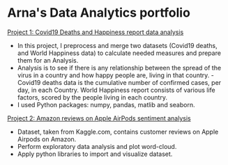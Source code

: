 # Arna's Data Analytics portfolio

[Project 1: Covid19 Deaths and Happiness report data analysis](https://github.com/arna-t/Covid19_deaths_Happiness_report)

- In this project, I preprocess and merge two datasets (Covid19 deaths, and World Happiness data) to calculate needed measures and prepare them for an Analysis.
- Analysis is to see if there is any relationship between the spread of the virus in a country and how happy people are, living in that country. - Covid19 deaths data is the cumulative number of confirmed cases, per day, in each Country. World Happiness report consists of various life factors, scored by the people living in each country.
- I used Python packages: numpy, pandas, matlib and seaborn.

[Project 2: Amazon reviews on Apple AirPods sentiment analysis](https://github.com/arna-t/Amazon_reviews_exploratory_analysis)

- Dataset, taken from Kaggle.com, contains customer reviews on Apple Airpods on Amazon.
- Perform exploratory data analysis and plot word-cloud.
- Apply python libraries to import and visualize dataset.
